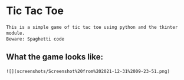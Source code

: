 # Tic Tac Toe

    This is a simple game of tic tac toe using python and the tkinter module.
    Beware: Spaghetti code

## What the game looks like:
    ![](screenshots/Screenshot%20from%202021-12-31%2009-23-51.png)
